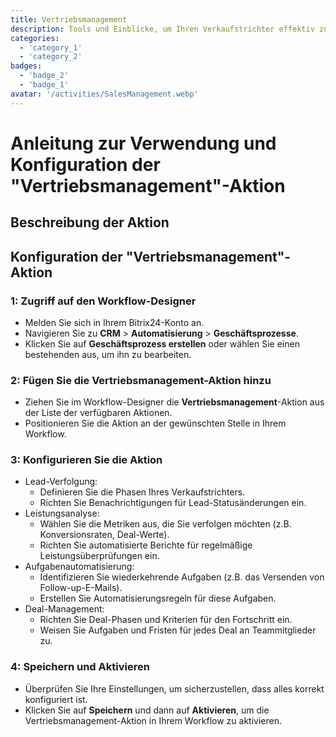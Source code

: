 ```yaml
---
title: Vertriebsmanagement
description: Tools und Einblicke, um Ihren Verkaufstrichter effektiv zu verwalten.
categories: 
  - 'category_1'
  - 'category_2'
badges: 
  - 'badge_2'
  - 'badge_1'
avatar: '/activities/SalesManagement.webp'
---
```


# Anleitung zur Verwendung und Konfiguration der "Vertriebsmanagement"-Aktion

## Beschreibung der Aktion

## **Konfiguration der "Vertriebsmanagement"-Aktion**

### 1: Zugriff auf den Workflow-Designer
- Melden Sie sich in Ihrem Bitrix24-Konto an.
- Navigieren Sie zu **CRM** > **Automatisierung** > **Geschäftsprozesse**.
- Klicken Sie auf **Geschäftsprozess erstellen** oder wählen Sie einen bestehenden aus, um ihn zu bearbeiten.

### 2: Fügen Sie die Vertriebsmanagement-Aktion hinzu
- Ziehen Sie im Workflow-Designer die **Vertriebsmanagement**-Aktion aus der Liste der verfügbaren Aktionen.
- Positionieren Sie die Aktion an der gewünschten Stelle in Ihrem Workflow.

### 3: Konfigurieren Sie die Aktion
- Lead-Verfolgung:
  - Definieren Sie die Phasen Ihres Verkaufstrichters.
  - Richten Sie Benachrichtigungen für Lead-Statusänderungen ein.
- Leistungsanalyse:
  - Wählen Sie die Metriken aus, die Sie verfolgen möchten (z.B. Konversionsraten, Deal-Werte).
  - Richten Sie automatisierte Berichte für regelmäßige Leistungsüberprüfungen ein.
- Aufgabenautomatisierung:
  - Identifizieren Sie wiederkehrende Aufgaben (z.B. das Versenden von Follow-up-E-Mails).
  - Erstellen Sie Automatisierungsregeln für diese Aufgaben.
- Deal-Management:
  - Richten Sie Deal-Phasen und Kriterien für den Fortschritt ein.
  - Weisen Sie Aufgaben und Fristen für jedes Deal an Teammitglieder zu.

### 4: Speichern und Aktivieren
- Überprüfen Sie Ihre Einstellungen, um sicherzustellen, dass alles korrekt konfiguriert ist.
- Klicken Sie auf **Speichern** und dann auf **Aktivieren**, um die Vertriebsmanagement-Aktion in Ihrem Workflow zu aktivieren.